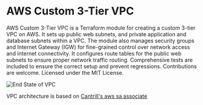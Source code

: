 # AWS Custom 3-Tier VPC

AWS Custom 3-Tier VPC is a Terraform module for creating a custom 3-tier VPC on AWS. It sets up public web subnets, and private application and database subnets within a VPC. The module also manages security groups and Internet Gateway (IGW) for fine-grained control over network access and internet connectivity. It configures route tables for the public web subnets to ensure proper network traffic routing. Comprehensive tests are included to ensure the correct setup and prevent regressions. Contributions are welcome. Licensed under the MIT License.

![End State of VPC](https://github.com/acantril/aws-sa-associate-saac03/blob/main/0800-VIRTUAL_PRIVATE_CLOUD(VPC)/02_custom_vpc/vpc_endstate.png)

VPC architecture is based on [Cantrill's aws sa associate](https://github.com/acantril/aws-sa-associate-saac03)

